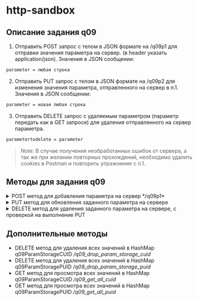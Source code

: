# http-sandbox

## Описание задания q09
1. Отправить POST запрос с телом в JSON формате на /q09p1 для отправки значения параметра на сервер.
   (в header указать application/json).
   Значения в JSON сообщении:
```sh
parameter = любая строка
```
2. Отправить PUT запрос с телом в JSON формате на /q09p2 для изменения значения параметра, отправленного на сервер в п.1.
   Значения в JSON сообщении:
```sh
parameter = новая любая строка
```
3. Отправить DELETE запрос с удаляемым параметром (параметр передать как в GET запросе) для удаления отправленного на сервер параметра.
```sh
parametertodelete = parameter
```
> Note: В случае получения необработанных ошибок от сервера, а так же при желании повторных прохождений, необходимо удалить cookies в Postman и повторить упражнение с п.1.

## Методы для задания q09
<details>
    <summary>POST метод для добавления параметра на сервер */q09p1*</summary>

*/q09p1*

```sh
"Request"
{
    "parameter" : "POST"
}
```
```sh
"Response correct"
{
    "timeEpoch": "1664053031",
    "timeISO": "2022-09-24T20:57:11.700270800",
    "message": "Новый параметр parameter успешно добавлен, значение: POST.",
    "clientIP": "0:0:0:0:0:0:0:1",
    "correct": true
}
```

</details>
<details>
    <summary>PUT метод для обновления заданного параметра на сервере</summary>

*/q09p2*

```sh
"Request"
{
   "parameter":"PUT"
}
```
```sh
"Response"
{
   "timeEpoch": "1664053292",
   "timeISO": "2022-09-24T21:01:32.926552500",
   "message": "Параметру parameter изменено значение с POST на PUT",
   "clientIP": "0:0:0:0:0:0:0:1",
   "correct": true
}
```
</details>
<details>
    <summary>DELETE метод для удаления заданного параметра на сервере, с проверкой на выполнение PUT</summary>

*/q09p3*

```sh
"Request"
http://localhost:8080/q09p3?parametertoremove=parameter
```
```sh
"Response"
{
   "timeEpoch": "1664053352",
   "timeISO": "2022-09-24T21:02:32.670084100",
   "message": "Параметр parameter со значением PUT удален. Код для moodle NAAGPB11922SMR922",
   "clientIP": "0:0:0:0:0:0:0:1",
   "correct": true
}
```
</details>

## Дополнительные методы
- DELETE метод для удаления всех значений в HashMap q09ParamStorageCUID */q09_drop_param_storage_cuid*
- DELETE метод для удаления всех значений в HashMap q09ParamStoragePUID */q09_drop_param_storage_puid*
- GET метод для просмотра всех значений в HashMap q09ParamStorageCUID */q09_get_all_cuid*
- GET метод для просмотра всех значений в HashMap q09ParamStoragePUID */q09_get_all_puid*



